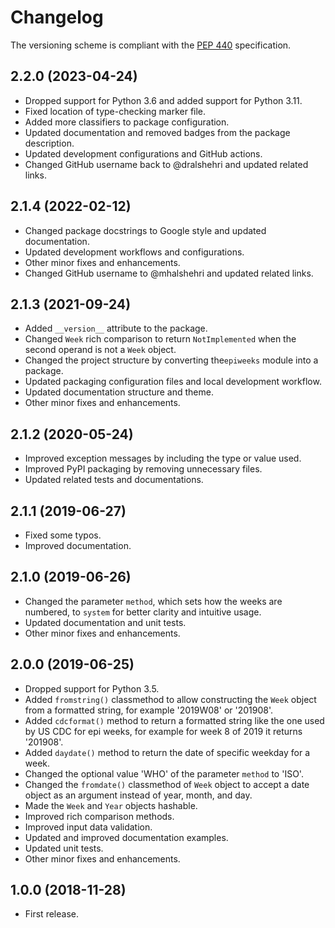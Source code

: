 # Changelog

The versioning scheme is compliant with the [PEP 440] specification.

[PEP 440]: https://peps.python.org/pep-0440/#public-version-identifiers

## 2.2.0 (2023-04-24)

- Dropped support for Python 3.6 and added support for Python 3.11.
- Fixed location of type-checking marker file.
- Added more classifiers to package configuration.
- Updated documentation and removed badges from the package description.
- Updated development configurations and GitHub actions.
- Changed GitHub username back to @dralshehri and updated related links.

## 2.1.4 (2022-02-12)

- Changed package docstrings to Google style and updated documentation.
- Updated development workflows and configurations.
- Other minor fixes and enhancements.
- Changed GitHub username to @mhalshehri and updated related links.

## 2.1.3 (2021-09-24)

- Added `__version__` attribute to the package.
- Changed `Week` rich comparison to return `NotImplemented` when the second
  operand is not a `Week` object.
- Changed the project structure by converting the`epiweeks` module into a
  package.
- Updated packaging configuration files and local development workflow.
- Updated documentation structure and theme.
- Other minor fixes and enhancements.

## 2.1.2 (2020-05-24)

- Improved exception messages by including the type or value used.
- Improved PyPI packaging by removing unnecessary files.
- Updated related tests and documentations.

## 2.1.1 (2019-06-27)

- Fixed some typos.
- Improved documentation.

## 2.1.0 (2019-06-26)

- Changed the parameter `method`, which sets how the weeks are numbered, to
  `system` for better clarity and intuitive usage.
- Updated documentation and unit tests.
- Other minor fixes and enhancements.

## 2.0.0 (2019-06-25)

- Dropped support for Python 3.5.
- Added `fromstring()` classmethod to allow constructing the `Week` object from
  a formatted string, for example '2019W08' or '201908'.
- Added `cdcformat()` method to return a formatted string like the one used by
  US CDC for epi weeks, for example for week 8 of 2019 it returns '201908'.
- Added `daydate()` method to return the date of specific weekday for a week.
- Changed the optional value 'WHO' of the parameter `method` to 'ISO'.
- Changed the `fromdate()` classmethod of `Week` object to accept a date object
  as an argument instead of year, month, and day.
- Made the `Week` and `Year` objects hashable.
- Improved rich comparison methods.
- Improved input data validation.
- Updated and improved documentation examples.
- Updated unit tests.
- Other minor fixes and enhancements.

## 1.0.0 (2018-11-28)

- First release.

